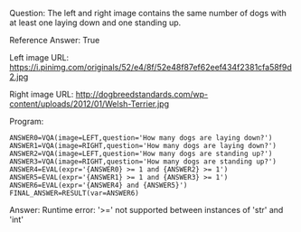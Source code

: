 Question: The left and right image contains the same number of dogs with at least one laying down and one standing up.

Reference Answer: True

Left image URL: https://i.pinimg.com/originals/52/e4/8f/52e48f87ef62eef434f2381cfa58f9d2.jpg

Right image URL: http://dogbreedstandards.com/wp-content/uploads/2012/01/Welsh-Terrier.jpg

Program:

```
ANSWER0=VQA(image=LEFT,question='How many dogs are laying down?')
ANSWER1=VQA(image=RIGHT,question='How many dogs are laying down?')
ANSWER2=VQA(image=LEFT,question='How many dogs are standing up?')
ANSWER3=VQA(image=RIGHT,question='How many dogs are standing up?')
ANSWER4=EVAL(expr='{ANSWER0} >= 1 and {ANSWER2} >= 1')
ANSWER5=EVAL(expr='{ANSWER1} >= 1 and {ANSWER3} >= 1')
ANSWER6=EVAL(expr='{ANSWER4} and {ANSWER5}')
FINAL_ANSWER=RESULT(var=ANSWER6)
```
Answer: Runtime error: '>=' not supported between instances of 'str' and 'int'

